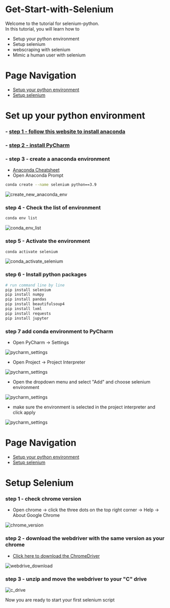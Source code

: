 # Get-Start-with-Selenium
Welcome to the tutorial for selenium-python. \
In this tutorial, you will learn how to
 - Setup your python environment
 - Setup selenium
 - webscraping with selenium
 - Mimic a human user with selenium

<a name="Set_up_your_python_environment"></a>
# Page Navigation
 - [Setup your python environment](#Set_up_your_python_environment)
 - [Setup selenium](#Setup_Selenium)

# Set up your python environment
###  - [step 1 - follow this website to install anaconda](https://www.anaconda.com/distribution/)
###  - [step 2 - install PyCharm](https://www.jetbrains.com/pycharm/download/#section=windows)
###  - step 3 - create a anaconda environment
   - [Anaconda Cheatsheet](https://docs.conda.io/projects/conda/en/4.6.0/_downloads/52a95608c49671267e40c689e0bc00ca/conda-cheatsheet.pdf)
   - Open Anaconda Prompt
```bash
conda create --name selenium python==3.9
```
![create_new_anaconda_env](./readme_assets/anaconda_create_env.png)

### step 4 - Check the list of environment
```bash
conda env list
```
![conda_env_list](./readme_assets/conda_env_list.png)

### step 5 - Activate the environment
```bash
conda activate selenium
```
![conda_activate_selenium](./readme_assets/conda_activate_selenium.png)

### step 6 - Install python packages
```bash
# run command line by line
pip install selenium
pip install numpy
pip install pandas
pip install beautifulsoup4
pip install lxml
pip install requests
pip install jupyter
```

### step 7 add conda environment to PyCharm
   - Open PyCharm -> Settings

![pycharm_settings](./readme_assets/pycharm_setting.png)
   
   - Open Project -> Project Interpreter

![pycharm_settings](./readme_assets/pycharm_setting_2.png)

   - Open the dropdown menu and select "Add" and choose selenium environment

![pycharm_settings](./readme_assets/pycharm_setting_3.png)

   - make sure the environment is selected in the project interpreter and click apply

![pycharm_settings](./readme_assets/pycharm_setting_4.png)

<a name="Setup_Selenium"></a>
# Page Navigation
 - [Setup your python environment](#Set_up_your_python_environment)
 - [Setup selenium](#Setup_Selenium)
# Setup Selenium

### step 1 - check chrome version
   - Open chrome -> click the three dots on the top right corner -> Help -> About Google Chrome

![chrome_version](./readme_assets/chrome_version.png)

### step 2 - download the webdriver with the same version as your chrome
   - [Click here to download the ChromeDriver](https://chromedriver.chromium.org/downloads)

![webdrive_download](./readme_assets/webdrive_download.png)

### step 3 - unzip and move the webdriver to your "C" drive

![c_drive](./readme_assets/c_drive.png)

Now you are ready to start your first selenium script